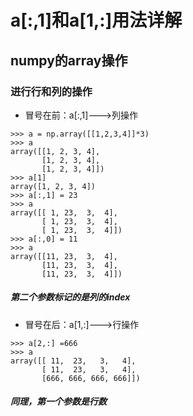 # a[:,1]和a[1,:]用法详解
## numpy的array操作
### 进行行和列的操作
* 冒号在前：a[:,1]--->列操作
```
>>> a = np.array([[1,2,3,4]]*3)
>>> a
array([[1, 2, 3, 4],
       [1, 2, 3, 4],
       [1, 2, 3, 4]])
>>> a[1]
array([1, 2, 3, 4])
>>> a[:,1] = 23
>>> a
array([[ 1, 23,  3,  4],
       [ 1, 23,  3,  4],
       [ 1, 23,  3,  4]])
>>> a[:,0] = 11
>>> a
array([[11, 23,  3,  4],
       [11, 23,  3,  4],
       [11, 23,  3,  4]])
```
##### 第二个参数标记的是列的index
* 冒号在后：a[1,:]--->行操作
```
>>> a[2,:] =666
>>> a
array([[ 11,  23,   3,   4],
       [ 11,  23,   3,   4],
       [666, 666, 666, 666]])
```
##### 同理，第一个参数是行数
